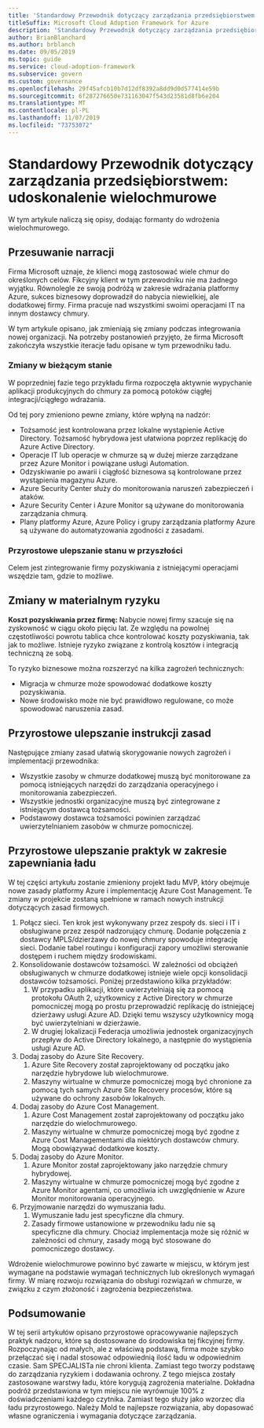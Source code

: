 ```yaml
---
title: 'Standardowy Przewodnik dotyczący zarządzania przedsiębiorstwem: udoskonalenie wielochmurowe'
titleSuffix: Microsoft Cloud Adoption Framework for Azure
description: 'Standardowy Przewodnik dotyczący zarządzania przedsiębiorstwem: udoskonalenie wielochmurowe'
author: BrianBlanchard
ms.author: brblanch
ms.date: 09/05/2019
ms.topic: guide
ms.service: cloud-adoption-framework
ms.subservice: govern
ms.custom: governance
ms.openlocfilehash: 29f45afcb10b7d12df8392a8dd9d0d577414e59b
ms.sourcegitcommit: 6f287276650e731163047f543d23581d8fb6e204
ms.translationtype: MT
ms.contentlocale: pl-PL
ms.lasthandoff: 11/07/2019
ms.locfileid: "73753072"
---
```

# <a name="standard-enterprise-governance-guide-multicloud-improvement"></a>Standardowy Przewodnik dotyczący zarządzania przedsiębiorstwem: udoskonalenie wielochmurowe

W tym artykule naliczą się opisy, dodając formanty do wdrożenia wielochmurowego.

## <a name="advancing-the-narrative"></a>Przesuwanie narracji

Firma Microsoft uznaje, że klienci mogą zastosować wiele chmur do określonych celów. Fikcyjny klient w tym przewodniku nie ma żadnego wyjątku. Równolegle ze swoją podróżą w zakresie wdrażania platformy Azure, sukces biznesowy doprowadził do nabycia niewielkiej, ale dodatkowej firmy. Firma pracuje nad wszystkimi swoimi operacjami IT na innym dostawcy chmury.

W tym artykule opisano, jak zmieniają się zmiany podczas integrowania nowej organizacji. Na potrzeby postanowień przyjęto, że firma Microsoft zakończyła wszystkie iteracje ładu opisane w tym przewodniku ładu.

### <a name="changes-in-the-current-state"></a>Zmiany w bieżącym stanie

W poprzedniej fazie tego przykładu firma rozpoczęła aktywnie wypychanie aplikacji produkcyjnych do chmury za pomocą potoków ciągłej integracji/ciągłego wdrażania.

Od tej pory zmieniono pewne zmiany, które wpłyną na nadzór:

- Tożsamość jest kontrolowana przez lokalne wystąpienie Active Directory. Tożsamość hybrydowa jest ułatwiona poprzez replikację do Azure Active Directory.
- Operacje IT lub operacje w chmurze są w dużej mierze zarządzane przez Azure Monitor i powiązane usługi Automation.
- Odzyskiwanie po awarii i ciągłość biznesowa są kontrolowane przez wystąpienia magazynu Azure.
- Azure Security Center służy do monitorowania naruszeń zabezpieczeń i ataków.
- Azure Security Center i Azure Monitor są używane do monitorowania zarządzania chmurą.
- Plany platformy Azure, Azure Policy i grupy zarządzania platformy Azure są używane do automatyzowania zgodności z zasadami.

### <a name="incrementally-improve-the-future-state"></a>Przyrostowe ulepszanie stanu w przyszłości

Celem jest zintegrowanie firmy pozyskiwania z istniejącymi operacjami wszędzie tam, gdzie to możliwe.

## <a name="changes-in-tangible-risks"></a>Zmiany w materialnym ryzyku

**Koszt pozyskiwania przez firmę:** Nabycie nowej firmy szacuje się na zyskowność w ciągu około pięciu lat. Ze względu na powolnej częstotliwości powrotu tablica chce kontrolować koszty pozyskiwania, tak jak to możliwe. Istnieje ryzyko związane z kontrolą kosztów i integracją techniczną ze sobą.

To ryzyko biznesowe można rozszerzyć na kilka zagrożeń technicznych:

- Migracja w chmurze może spowodować dodatkowe koszty pozyskiwania.
- Nowe środowisko może nie być prawidłowo regulowane, co może spowodować naruszenia zasad.

## <a name="incremental-improvement-of-the-policy-statements"></a>Przyrostowe ulepszanie instrukcji zasad

Następujące zmiany zasad ułatwią skorygowanie nowych zagrożeń i implementacji przewodnika:

- Wszystkie zasoby w chmurze dodatkowej muszą być monitorowane za pomocą istniejących narzędzi do zarządzania operacyjnego i monitorowania zabezpieczeń.
- Wszystkie jednostki organizacyjne muszą być zintegrowane z istniejącym dostawcą tożsamości.
- Podstawowy dostawca tożsamości powinien zarządzać uwierzytelnianiem zasobów w chmurze pomocniczej.

## <a name="incremental-improvement-of-governance-practices"></a>Przyrostowe ulepszanie praktyk w zakresie zapewniania ładu

W tej części artykułu zostanie zmieniony projekt ładu MVP, który obejmuje nowe zasady platformy Azure i implementację Azure Cost Management. Te zmiany w projekcie zostaną spełnione w ramach nowych instrukcji dotyczących zasad firmowych.

1. Połącz sieci. Ten krok jest wykonywany przez zespoły ds. sieci i IT i obsługiwane przez zespół nadzorujący chmurę. Dodanie połączenia z dostawcy MPLS/dzierżawy do nowej chmury spowoduje integrację sieci. Dodanie tabel routingu i konfiguracji zapory umożliwi sterowanie dostępem i ruchem między środowiskami.
2. Konsolidowanie dostawców tożsamości. W zależności od obciążeń obsługiwanych w chmurze dodatkowej istnieje wiele opcji konsolidacji dostawców tożsamości. Poniżej przedstawiono kilka przykładów:
    1. W przypadku aplikacji, które uwierzytelniają się za pomocą protokołu OAuth 2, użytkownicy z Active Directory w chmurze pomocniczej mogą po prostu przeprowadzić replikację do istniejącej dzierżawy usługi Azure AD. Dzięki temu wszyscy użytkownicy mogą być uwierzytelniani w dzierżawie.
    2. W drugiej lokalizacji Federacja umożliwia jednostek organizacyjnych przepływ do Active Directory lokalnego, a następnie do wystąpienia usługi Azure AD.
3. Dodaj zasoby do Azure Site Recovery.
    1. Azure Site Recovery został zaprojektowany od początku jako narzędzie hybrydowe lub wielochmurowe.
    2. Maszyny wirtualne w chmurze pomocniczej mogą być chronione za pomocą tych samych Azure Site Recovery procesów, które są używane do ochrony zasobów lokalnych.
4. Dodaj zasoby do Azure Cost Management.
    1. Azure Cost Management został zaprojektowany od początku jako narzędzie do wielochmurowego.
    2. Maszyny wirtualne w chmurze pomocniczej mogą być zgodne z Azure Cost Managementami dla niektórych dostawców chmury. Mogą obowiązywać dodatkowe koszty.
5. Dodaj zasoby do Azure Monitor.
    1. Azure Monitor został zaprojektowany jako narzędzie chmury hybrydowej.
    2. Maszyny wirtualne w chmurze pomocniczej mogą być zgodne z Azure Monitor agentami, co umożliwia ich uwzględnienie w Azure Monitor monitorowania operacyjnego.
6. Przyjmowanie narzędzi do wymuszania ładu.
    1. Wymuszanie ładu jest specyficzne dla chmury.
    2. Zasady firmowe ustanowione w przewodniku ładu nie są specyficzne dla chmury. Chociaż implementacja może się różnić w zależności od chmury, zasady mogą być stosowane do pomocniczego dostawcy.

Wdrożenie wielochmurowe powinno być zawarte w miejscu, w którym jest wymagane na podstawie wymagań technicznych lub określonych wymagań firmy. W miarę rozwoju rozwiązania do obsługi rozwiązań w chmurze, w związku z czym złożoność i zagrożenia bezpieczeństwa.

## <a name="conclusion"></a>Podsumowanie

W tej serii artykułów opisano przyrostowe opracowywanie najlepszych praktyk nadzoru, które są dostosowane do środowiska tej fikcyjnej firmy. Rozpoczynając od małych, ale z właściwą podstawą, firma może szybko przełączać się i nadal stosować odpowiednią ilość ładu w odpowiednim czasie. Sam SPECJALISTa nie chroni klienta. Zamiast tego tworzy podstawę do zarządzania ryzykiem i dodawania ochrony. Z tego miejsca zostały zastosowane warstwy ładu, które korygują zagrożenia materialne. Dokładna podróż przedstawiona w tym miejscu nie wyrównuje 100% z doświadczeniami każdego czytnika. Zamiast tego służy jako wzorzec dla ładu przyrostowego. Należy Mold te najlepsze rozwiązania, aby dopasować własne ograniczenia i wymagania dotyczące zarządzania.
